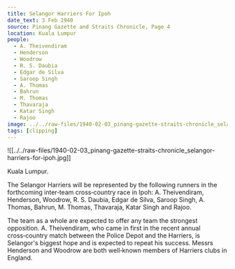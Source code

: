 ```yaml
---
title: Selangor Harriers For Ipoh
date_text: 3 Feb 1940
source: Pinang Gazette and Straits Chronicle, Page 4
location: Kuala Lumpur
people:
  - A. Theivendiram
  - Henderson
  - Woodrow
  - R. S. Daubia
  - Edgar de Silva
  - Saroop Singh
  - A. Thomas
  - Bahrun
  - M. Thomas
  - Thavaraja
  - Katar Singh
  - Rajoo
image: ../../raw-files/1940-02-03_pinang-gazette-straits-chronicle_selangor-harriers-for-ipoh.jpg
tags: [clipping]
---
```

![[../../raw-files/1940-02-03_pinang-gazette-straits-chronicle_selangor-harriers-for-ipoh.jpg]]

Kuala Lumpur.

The Selangor Harriers will be represented by the following runners in the forthcoming inter‑team cross‑country race in Ipoh: A. Theivendiram, Henderson, Woodrow, R. S. Daubia, Edgar de Silva, Saroop Singh, A. Thomas, Bahrun, M. Thomas, Thavaraja, Katar Singh and Rajoo.

The team as a whole are expected to offer any team the strongest opposition. A. Theivendiram, who came in first in the recent annual cross‑country match between the Police Depot and the Harriers, is Selangor's biggest hope and is expected to repeat his success. Messrs Henderson and Woodrow are both well‑known members of Harriers clubs in England.
